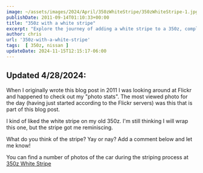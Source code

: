 ```yaml
---
image: ~/assets/images/2024/April/350zWhiteStripe/350zWhiteStripe-1.jpg
publishDate: 2011-09-14T01:10:33+00:00
title: "350z with a white stripe"
excerpt: "Explore the journey of adding a white stripe to a 350z, complete with pictures and reminiscences. Share your thoughts in the comments."
author: chris
url: '350z-with-a-white-stripe'
tags:  [ 350z, nissan ] 
updateDate: 2024-11-15T12:15:17-06:00
---
```


## Updated 4/28/2024:

When I originally wrote this blog post in 2011 I was looking around at Flickr and happened to check out my "photo stats". The most viewed photo for the day (having just started according to the Flickr servers) was this that is part of this blog post.

I kind of liked the white stripe on my old 350z. I'm still thinking I will wrap this one, but the stripe got me reminiscing.

What do you think of the stripe? Yay or nay? Add a comment below and let me know!

You can find a number of photos of the car during the striping process at [350z White Stripe](https://flickr.com/photos/chammond/albums/72157622833814994/)
